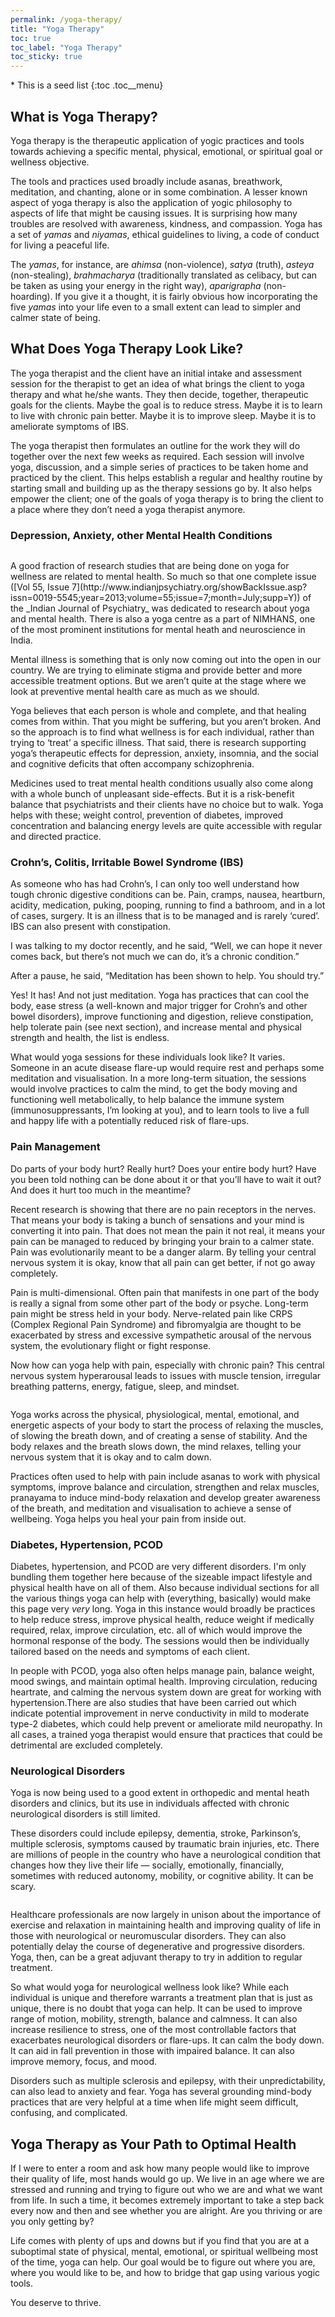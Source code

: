 ```yaml
---
permalink: /yoga-therapy/
title: "Yoga Therapy"
toc: true
toc_label: "Yoga Therapy"
toc_sticky: true
---
```

<div>

<div class="toc-top">
* This is a seed list
{:toc .toc__menu}
</div>

## What is Yoga Therapy?

Yoga therapy is the therapeutic application of yogic practices and tools towards achieving a specific mental, physical, emotional, or spiritual goal or wellness objective.

The tools and practices used broadly include asanas, breathwork, meditation, and chanting, alone or in some combination. A lesser known aspect of yoga therapy is also the application of yogic philosophy to aspects of life that might be causing issues. It is surprising how many troubles are resolved with awareness, kindness, and compassion. Yoga has a set of _yamas_ and _niyamas_, ethical guidelines to living, a code of conduct for living a peaceful life.

The _yamas_, for instance, are _ahimsa_ (non-violence), _satya_ (truth), _asteya_ (non-stealing), _brahmacharya_ (traditionally translated as celibacy, but can be taken as using your energy in the right way), _aparigrapha_ (non-hoarding). If you give it a thought, it is fairly obvious how incorporating the five _yamas_ into your life even to a small extent can lead to simpler and calmer state of being.

## What Does Yoga Therapy Look Like?

The yoga therapist and the client have an initial intake and assessment session for the therapist to get an idea of what brings the client to yoga therapy and what he/she wants. They then decide, together, therapeutic goals for the clients. Maybe the goal is to reduce stress. Maybe it is to learn to live with chronic pain better. Maybe it is to improve sleep. Maybe it is to ameliorate symptoms of IBS.

The yoga therapist then formulates an outline for the work they will do together over the next few weeks as required. Each session will involve yoga, discussion, and a simple series of practices to be taken home and practiced by the client. This helps establish a regular and healthy routine by starting small and building up as the therapy sessions go by. It also helps empower the client; one of the goals of yoga therapy is to bring the client to a place where they don’t need a yoga therapist anymore.

### Depression, Anxiety, other Mental Health Conditions

<figure class="align-right">
  <img class="img-responsive" src="/assets/images/backbend.jpg" alt>
</figure>
A good fraction of research studies that are being done on yoga for wellness are related to mental health. So much so that one complete issue ([Vol 55, Issue 7](http://www.indianjpsychiatry.org/showBackIssue.asp?issn=0019-5545;year=2013;volume=55;issue=7;month=July;supp=Y)) of the _Indian Journal of Psychiatry_  was dedicated to research about yoga and mental health. There is also a yoga centre as a part of NIMHANS, one of the most prominent institutions for mental heath and neuroscience in India.

Mental illness is something that is only now coming out into the open in our country. We are trying to eliminate stigma and provide better and more accessible treatment options. But we aren’t quite at the stage where we look at preventive mental health care as much as we should.

Yoga believes that each person is whole and complete, and that healing comes from within. That you might be suffering, but you aren’t broken. And so the approach is to find what wellness is for each individual, rather than trying to ‘treat’ a specific illness. That said, there is research supporting yoga’s therapeutic effects for depression, anxiety, insomnia, and the social and cognitive deficits that often accompany schizophrenia.

Medicines used to treat mental health conditions usually also come along with a whole bunch of unpleasant side-effects. But it is a risk-benefit balance that psychiatrists and their clients have no choice but to walk. Yoga helps with these; weight control, prevention of diabetes, improved concentration and balancing energy levels are quite accessible with regular and directed practice.

### Crohn’s, Colitis, Irritable Bowel Syndrome (IBS)

As someone who has had Crohn’s, I can only too well understand how tough chronic digestive conditions can be. Pain, cramps, nausea, heartburn, acidity, medication, puking, pooping, running to find a bathroom, and in a lot of cases, surgery. It is an illness that is to be managed and is rarely ‘cured’. IBS can also present with constipation.

I was talking to my doctor recently, and he said,  “Well, we can hope it never comes back, but there’s not much we can do, it’s a chronic condition.”

After a pause, he said, “Meditation has been shown to help. You should try.”

Yes! It has! And not just meditation. Yoga has practices that can cool the body, ease stress (a well-known and major trigger for Crohn’s and other bowel disorders), improve functioning and digestion, relieve constipation, help tolerate pain (see next section), and increase mental and physical strength and health, the list is endless.

What would yoga sessions for these individuals look like? It varies. Someone in an acute disease flare-up would require rest and perhaps some meditation and visualisation. In a more long-term situation, the sessions would involve practices to calm the mind, to get the body moving and functioning well metabolically, to help balance the immune system (immunosuppressants, I’m looking at you), and to learn tools to live a full and happy life with a potentially reduced risk of flare-ups.

### Pain Management

Do parts of your body hurt? Really hurt? Does your entire body hurt? Have you been told nothing can be done about it or that you’ll have to wait it out? And does it hurt too much in the meantime?

Recent research is showing that there are no pain receptors in the nerves. That means your body is taking a bunch of sensations and your mind is converting it into pain. That does not mean the pain it not real, it means your pain can be managed to reduced by bringing your brain to a calmer state. Pain was evolutionarily meant to be a danger alarm. By telling your central nervous system it is okay, know that all pain can get better, if not go away completely.

Pain is multi-dimensional. Often pain that manifests in one part of the body is really a signal from some other part of the body or psyche. Long-term pain might be stress held in your body. Nerve-related pain like CRPS (Complex Regional Pain Syndrome) and fibromyalgia are thought to be exacerbated by stress and excessive sympathetic arousal of the nervous system, the evolutionary flight or fight response.

Now how can yoga help with pain, especially with chronic pain? This central nervous system hyperarousal leads to issues with muscle tension, irregular breathing patterns, energy, fatigue, sleep, and mindset.
<figure class="align-left">
  <img class="img-responsive" src="/assets/images/painRestorative.jpg" alt>
</figure>
Yoga works across the physical, physiological, mental, emotional, and energetic aspects of your body to start the process of relaxing the muscles, of slowing the breath down, and of creating a sense of stability. And the body relaxes and the breath slows down, the mind relaxes, telling your nervous system that it is okay and to calm down.

Practices often used to help with pain include asanas to work with physical symptoms, improve balance and circulation, strengthen and relax muscles, pranayama to induce mind-body relaxation and develop greater awareness of the breath, and meditation and visualisation to achieve a sense of wellbeing. Yoga helps you heal your pain from inside out.

### Diabetes, Hypertension, PCOD

Diabetes, hypertension, and PCOD are very different disorders. I'm only bundling them together here because of the sizeable impact lifestyle and physical health have on all of them. Also because individual sections for all the various things yoga can help with (everything, basically) would make this page very _very_ long. Yoga in this instance would broadly be practices to help reduce stress, improve physical health, reduce weight if medically required, relax, improve circulation, etc. all of which would improve the hormonal response of the body. The sessions would then be individually tailored based on the needs and symptoms of each client.

In people with PCOD, yoga also often helps manage pain, balance weight, mood swings, and maintain optimal health. Improving circulation, reducing heartrate, and calming the nervous system down are great for working with hypertension.There are also studies that have been carried out which indicate potential improvement in nerve conductivity in mild to moderate type-2 diabetes, which could help prevent or ameliorate mild neuropathy. In all cases, a trained yoga therapist would ensure that practices that could be detrimental are excluded completely.


### Neurological Disorders

Yoga is now being used to a good extent in orthopedic and mental heath disorders and clinics, but its use in individuals affected with chronic neurological disorders is still limited.

These disorders could include epilepsy, dementia, stroke, Parkinson’s, multiple sclerosis, symptoms caused by traumatic brain injuries, etc. There are millions of people in the country who have a neurological condition that changes how they live their life — socially, emotionally, financially, sometimes with reduced autonomy, mobility, or cognitive ability. It can be scary.
<figure class="align-left">
  <img class="img-responsive" src="/assets/images/chairYoga.jpg" alt>
</figure>
Healthcare professionals are now largely in unison about the importance of exercise and relaxation in maintaining health and improving quality of life in those with neurological or neuromuscular disorders. They can also potentially delay the course of degenerative and progressive disorders. Yoga, then, can be a great adjuvant therapy to try in addition to regular treatment.

So what would yoga for neurological wellness look like? While each individual is unique and therefore warrants a treatment plan that is just as unique, there is no doubt that yoga can help. It can be used to improve range of motion, mobility, strength, balance and calmness. It can also increase resilience to stress, one of the most controllable factors that exacerbates neurological disorders or flare-ups. It can calm the body down. It can aid in fall prevention in those with impaired balance. It can also improve memory, focus, and mood.

Disorders such as multiple sclerosis and epilepsy, with their unpredictability, can also lead to anxiety and fear. Yoga has several grounding mind-body practices that are very helpful at a time when life might seem difficult, confusing, and complicated.

## Yoga Therapy as Your Path to Optimal Health

If I were to enter a room and ask how many people would like to improve their quality of life, most hands would go up. We live in an age where we are stressed and running and trying to figure out who we are and what we want from life. In such a time, it becomes extremely important to take a step back every now and then and see whether you are alright. Are you thriving or are you only getting by?

Life comes with plenty of ups and downs but if you find that you are at a suboptimal state of physical, mental, emotional, or spiritual wellbeing most of the time, yoga can help. Our goal would be to figure out where you are, where you would like to be, and how to bridge that gap using various yogic tools.

You deserve to thrive.
</div>